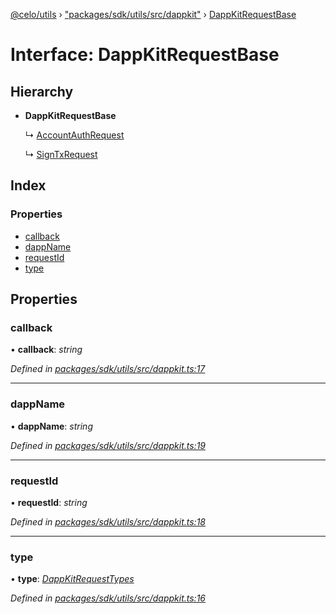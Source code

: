 [@celo/utils](../README.md) › ["packages/sdk/utils/src/dappkit"](../modules/_packages_sdk_utils_src_dappkit_.md) › [DappKitRequestBase](_packages_sdk_utils_src_dappkit_.dappkitrequestbase.md)

# Interface: DappKitRequestBase

## Hierarchy

* **DappKitRequestBase**

  ↳ [AccountAuthRequest](_packages_sdk_utils_src_dappkit_.accountauthrequest.md)

  ↳ [SignTxRequest](_packages_sdk_utils_src_dappkit_.signtxrequest.md)

## Index

### Properties

* [callback](_packages_sdk_utils_src_dappkit_.dappkitrequestbase.md#callback)
* [dappName](_packages_sdk_utils_src_dappkit_.dappkitrequestbase.md#dappname)
* [requestId](_packages_sdk_utils_src_dappkit_.dappkitrequestbase.md#requestid)
* [type](_packages_sdk_utils_src_dappkit_.dappkitrequestbase.md#type)

## Properties

###  callback

• **callback**: *string*

*Defined in [packages/sdk/utils/src/dappkit.ts:17](https://github.com/celo-org/celo-monorepo/blob/master/packages/sdk/utils/src/dappkit.ts#L17)*

___

###  dappName

• **dappName**: *string*

*Defined in [packages/sdk/utils/src/dappkit.ts:19](https://github.com/celo-org/celo-monorepo/blob/master/packages/sdk/utils/src/dappkit.ts#L19)*

___

###  requestId

• **requestId**: *string*

*Defined in [packages/sdk/utils/src/dappkit.ts:18](https://github.com/celo-org/celo-monorepo/blob/master/packages/sdk/utils/src/dappkit.ts#L18)*

___

###  type

• **type**: *[DappKitRequestTypes](../enums/_packages_sdk_utils_src_dappkit_.dappkitrequesttypes.md)*

*Defined in [packages/sdk/utils/src/dappkit.ts:16](https://github.com/celo-org/celo-monorepo/blob/master/packages/sdk/utils/src/dappkit.ts#L16)*

